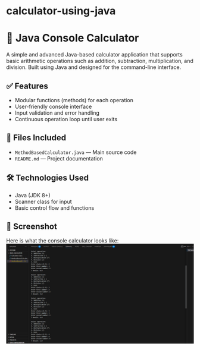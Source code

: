 # calculator-using-java
# 🔢 Java Console Calculator

A simple and advanced Java-based calculator application that supports basic arithmetic operations such as addition, subtraction, multiplication, and division. Built using Java and designed for the command-line interface.

## ✅ Features
- Modular functions (methods) for each operation
- User-friendly console interface
- Input validation and error handling
- Continuous operation loop until user exits

## 📁 Files Included
- `MethodBasedCalculator.java` — Main source code
- `README.md` — Project documentation

## 🛠️ Technologies Used
- Java (JDK 8+)
- Scanner class for input
- Basic control flow and functions

## 📸 Screenshot

Here is what the console calculator looks like:
![Screenshot](screenshot.png)








